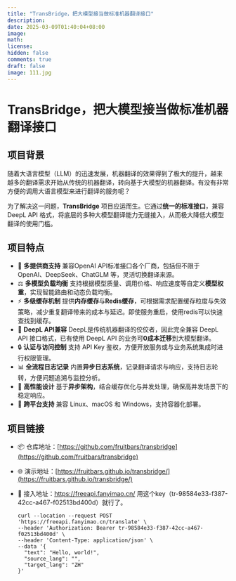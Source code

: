 ```yaml
---
title: "TransBridge，把大模型接当做标准机器翻译接口"
description: 
date: 2025-03-09T01:40:04+08:00
image: 
math: 
license: 
hidden: false
comments: true
draft: false
image: 111.jpg
---
```

# TransBridge，把大模型接当做标准机器翻译接口

## 项目背景

随着大语言模型（LLM）的迅速发展，机器翻译的效果得到了极大的提升，越来越多的翻译需求开始从传统的机器翻译，转向基于大模型的机器翻译。有没有非常方便的调用大语言模型来进行翻译的服务呢？

为了解决这一问题，**TransBridge** 项目应运而生。它通过**统一的标准接口**，兼容 DeepL API 格式，将底层的多种大模型翻译能力无缝接入，从而极大降低大模型翻译的使用门槛。

## 项目特点

- 🚀 **多提供商支持**
  兼容OpenAI API标准接口各个厂商，包括但不限于 OpenAI、DeepSeek、ChatGLM 等，灵活切换翻译来源。
- ⚖️ **多模型负载均衡**
  支持根据模型质量、调用价格、响应速度等自定义**模型权重**，实现智能路由和动态负载均衡。
- ⚡ **多级缓存机制**
  提供**内存缓存**与**Redis缓存**，可根据需求配置缓存粒度与失效策略，减少重复翻译带来的成本与延迟。即使服务重启，使用redis可以快速查找到缓存。
- 🔗 **DeepL API兼容**
  DeepL是传统机器翻译的佼佼者，因此完全兼容 DeepL API 接口格式，已有使用 DeepL API 的业务可**0成本迁移**到大模型翻译。
- 🔒 **认证与访问控制**
  支持 API Key 鉴权，方便开放服务或与业务系统集成时进行权限管理。
- 📊 **全流程日志记录**
  内置**异步日志系统**，记录翻译请求与响应，支持日志轮转，方便问题追溯与监控分析。
- 💨 **高性能设计**
  基于**异步架构**，结合缓存优化与并发处理，确保高并发场景下的稳定响应。
- 🧰 **跨平台支持**
  兼容 Linux、macOS 和 Windows，支持容器化部署。



## 项目链接

- 📦 仓库地址：[https://github.com/fruitbars/transbridge](https://github.com/fruitbars/transbridge)

- 🌐 演示地址：[https://fruitbars.github.io/transbridge/](https://fruitbars.github.io/transbridge/)

- 🔗 接入地址：https://freeapi.fanyimao.cn/
  用这个key（tr-98584e33-f387-42cc-a467-f02513bd400d）就行了。

  ```shell
  curl --location --request POST 'https://freeapi.fanyimao.cn/translate' \
  --header 'Authorization: Bearer tr-98584e33-f387-42cc-a467-f02513bd400d' \
  --header 'Content-Type: application/json' \
  --data '{
    "text": "Hello, world!",
    "source_lang": "",
    "target_lang": "ZH"
  }'
  ```